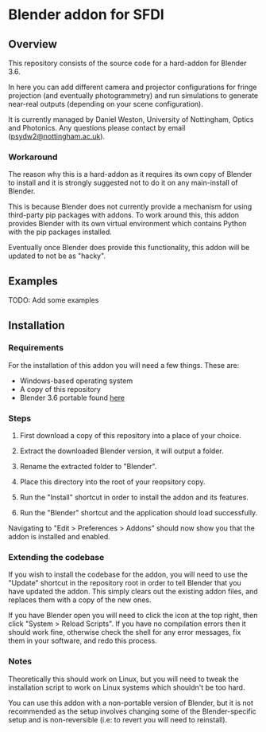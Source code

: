 # Blender addon for SFDI

## Overview

This repository consists of the source code for a hard-addon for Blender 3.6. 

In here you can add different camera and projector configurations for fringe projection (and eventually photogrammetry) and run simulations to generate near-real outputs (depending on your scene configuration).

It is currently managed by Daniel Weston, University of Nottingham, Optics and Photonics. Any questions please contact by email (psydw2@nottingham.ac.uk). 

### Workaround

The reason why this is a hard-addon as it requires its own copy of Blender to install and it is strongly suggested not to do it on any main-install of Blender.

This is because Blender does not currently provide a mechanism for using third-party pip packages with addons. To work around this, this addon provides Blender with its own virtual environment which contains Python with the pip packages installed.

Eventually once Blender does provide this functionality, this addon will be updated to not be as "hacky".

## Examples

TODO: Add some examples

## Installation

### Requirements

For the installation of this addon you will need a few things. These are:

- Windows-based operating system
- A copy of this repository
- Blender 3.6 portable found [here](https://www.blender.org/download/release/Blender3.6/blender-3.6.11-windows-x64.zip)

### Steps

1. First download a copy of this repository into a place of your choice.

2. Extract the downloaded Blender version, it will output a folder. 

3. Rename the extracted folder to "Blender".

4. Place this directory into the root of your reopsitory copy.

5. Run the "Install" shortcut in order to install the addon and its features.

6. Run the "Blender" shortcut and the application should load successfully.

Navigating to "Edit > Preferences > Addons" should now show you that the addon is installed and enabled.

### Extending the codebase

If you wish to install the codebase for the addon, you will need to use the "Update" shortcut in the repository root in order to tell Blender that you have updated the addon. This simply clears out the existing addon files, and replaces them with a copy of the new ones.

If you have Blender open you will need to click the icon at the top right, then click "System > Reload Scripts". If you have no compilation errors then it should work fine, otherwise check the shell for any error messages, fix them in your software, and redo this process.

### Notes

Theoretically this should work on Linux, but you will need to tweak the installation script to work on Linux systems which shouldn't be too hard.

You can use this addon with a non-portable version of Blender, but it is not recommended as the setup involves changing some of the Blender-specific setup and is non-reversible (i.e: to revert you will need to reinstall).